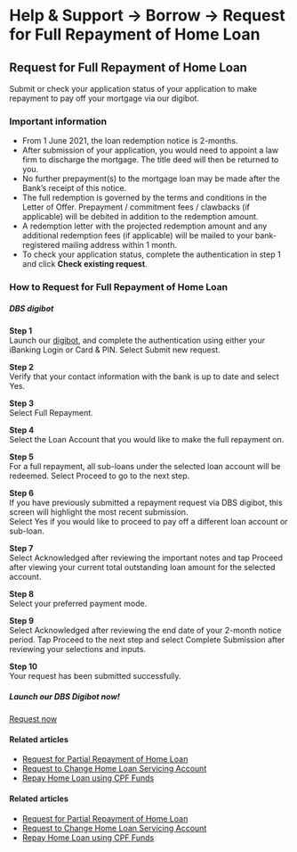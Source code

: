 # Help & Support -> Borrow -> Request for Full Repayment of Home Loan

## Request for Full Repayment of Home Loan

Submit or check your application status of your application to make repayment to pay off your mortgage via our digibot.

### Important information

  * From 1 June 2021, the loan redemption notice is 2-months. 
  * After submission of your application, you would need to appoint a law firm to discharge the mortgage. The title deed will then be returned to you.
  * No further prepayment(s) to the mortgage loan may be made after the Bank’s receipt of this notice.
  * The full redemption is governed by the terms and conditions in the Letter of Offer. Prepayment / commitment fees / clawbacks (if applicable) will be debited in addition to the redemption amount.
  * A redemption letter with the projected redemption amount and any additional redemption fees (if applicable) will be mailed to your bank-registered mailing address within 1 month.
  * To check your application status, complete the authentication in step 1 and click **Check existing request**.



### How to Request for Full Repayment of Home Loan

#####  DBS digibot

**Step 1**  
Launch our [digibot](https://chatbanking.dbs.com/mbsg/GCE/Y306HS001), and complete the authentication using either your  iBanking Login or  Card & PIN. Select Submit new request. 

**Step 2**  
Verify that your contact information with the bank is up to date and select Yes. 

**Step 3**  
Select Full Repayment. 

**Step 4**  
Select the Loan Account that you would like to make the full repayment on. 

**Step 5**  
For a full repayment, all sub-loans under the selected loan account will be redeemed. Select Proceed to go to the next step. 

**Step 6**  
If you have previously submitted a repayment request via DBS digibot, this screen will highlight the most recent submission.  
Select Yes if you would like to proceed to pay off a different loan account or sub-loan. 

**Step 7**  
Select Acknowledged after reviewing the important notes and tap Proceed after viewing your current total outstanding loan amount for the selected account. 

**Step 8**  
Select your preferred payment mode. 

**Step 9**  
Select Acknowledged after reviewing the end date of your 2-month notice period. Tap Proceed to the next step and select Complete Submission after reviewing your selections and inputs. 

**Step 10**  
Your request has been submitted successfully. 

##### Launch our DBS Digibot now!

[Request now](https://chatbanking.dbs.com/mbsg/GCE/Y306HS001)

#### Related articles

  * [Request for Partial Repayment of Home Loan](https://www.dbs.com.sg/personal/support/loans-homeloan-partial-repayment.html)
  * [Request to Change Home Loan Servicing Account](https://www.dbs.com.sg/personal/support/loans-homeloan-change-loan-servicing-account.html)
  * [Repay Home Loan using CPF Funds](https://www.dbs.com.sg/personal/support/loans-homeloan-repay-using-cpf-funds.html)



#### Related articles

  * [Request for Partial Repayment of Home Loan](https://www.dbs.com.sg/personal/support/loans-homeloan-partial-repayment.html)
  * [Request to Change Home Loan Servicing Account](https://www.dbs.com.sg/personal/support/loans-homeloan-change-loan-servicing-account.html)
  * [Repay Home Loan using CPF Funds](https://www.dbs.com.sg/personal/support/loans-homeloan-repay-using-cpf-funds.html)



